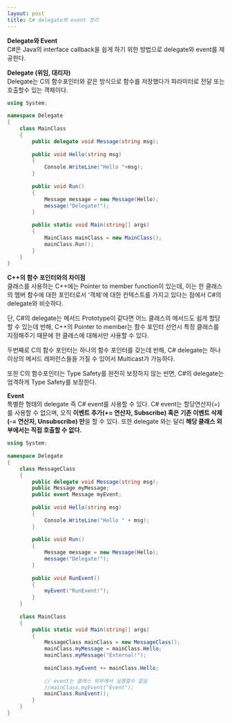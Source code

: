 ```yaml
---
layout: post
title: C# delegate와 event 정리
---
```

**Delegate와 Event**  
C#은 Java의 interface callback을 쉽게 하기 위한 방법으로 delegate와 event를 제공한다. 

**Delegate (위임, 대리자)**  
Delegate는 C의 함수포인터와 같은 방식으로 함수를 저장했다가 파라미터로 전달 또는 호출할수 있는 객체이다.

```cs
using System;
 
namespace Delegate
{
    class MainClass
    {
        public delegate void Message(string msg);
 
        public void Hello(string msg)
        {
            Console.WriteLine("Hello "+msg);   
        }
 
        public void Run()
        {
            Message message = new Message(Hello);
            message("Delegate!");
        }
 
        public static void Main(string[] args)
        {
            MainClass mainClass = new MainClass();
            mainClass.Run();
        }
    }
}
```

**C++의 함수 포인터와의 차이점**  
클래스를 사용하는 C++에는 Pointer to member function이 있는데, 이는 한 클래스의 멤버 함수에 대한 포인터로서 '객체'에 대한 컨텍스트를 가지고 있다는 점에서 C#의 delegate와 비슷하다. 

단, C#의 delegate는 메서드 Prototype이 같다면 어느 클래스의 메서드도 쉽게 할당할 수 있는데 반해, C++의 Pointer to member는 함수 포인터 선언시 특정 클래스를 지정해주기 때문에 한 클래스에 대해서만 사용할 수 있다.  

두번째로 C의 함수 포인터는 하나의 함수 포인터를 갖는데 반해, C# delegate는 하나 이상의 메서드 레퍼런스들을 가질 수 있어서 Multicast가 가능하다.

또한 C의 함수포인터는 Type Safety를 완전히 보장하지 않는 반면, C#의 delegate는 엄격하게 Type Safety를 보장한다. 

**Event**  
특별한 형태의 delegate 즉 C# event를 사용할 수 있다. C# event는 할당연산자(=)를 사용할 수 없으며, 오직 **이벤트 추가(+= 연산자, Subscribe) 혹은 기존 이벤트 삭제 (-= 연산자, Unsubscribe) 만**을 할 수 있다. 또한 delegate 와는 달리 **해당 클래스 외부에서는 직접 호출할 수 없다.** 

```cs
using System;
 
namespace Delegate
{
    class MessageClass
    {
        public delegate void Message(string msg);
        public Message myMessage;
        public event Message myEvent;
 
        public void Hello(string msg)
        {
            Console.WriteLine("Hello " + msg);
        }
 
        public void Run()
        {
            Message message = new Message(Hello);
            message("Delegate!");
        }
 
        public void RunEvent()
        {
            myEvent("RunEvent!");
        }
    }
 
    class MainClass
    {
        public static void Main(string[] args)
        {
            MessageClass mainClass = new MessageClass();
            mainClass.myMessage = mainClass.Hello;
            mainClass.myMessage("External!");
 
            mainClass.myEvent += mainClass.Hello;
 
            // event는 클래스 외부에서 실행할수 없음
            //mainClass.myEvent("Event");
            mainClass.RunEvent();
        }
    }
}
```